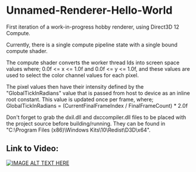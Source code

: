 # Unnamed-Renderer-Hello-World
First iteration of a work-in-progress hobby renderer, using Direct3D 12 Compute.

Currently, there is a single compute pipeline state with a single bound compute shader.

The compute shader converts the worker thread Ids into screen space values where; 0.0f <= x <= 1.0f and 0.0f <= y <= 1.0f, and these values are used to select the color channel values for each pixel.

The pixel values then have their intensity defined by the "GlobalTickInRadians" value that is passed from host to device as an inline root constant. This value is updated once per frame, where; GlobalTickInRadians = (CurrentFinalFrameIndex / FinalFrameCount) * 2.0f

Don't forget to grab the dxil.dll and dxccompiler.dll files to be placed with the project source before building/running. They can be found in "C:\Program Files (x86)\Windows Kits\10\Redist\D3D\x64".

## Link to Video:
[![IMAGE ALT TEXT HERE](https://img.youtube.com/vi/Qv-gqeewmew/0.jpg)](https://www.youtube.com/watch?v=Qv-gqeewmew)
